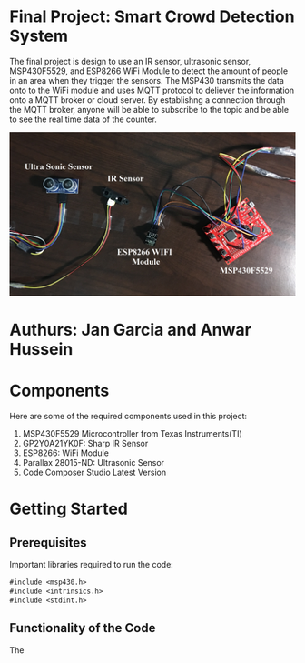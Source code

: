 # Final Project: Smart Crowd Detection System
The final project is design to use an IR sensor, ultrasonic sensor, MSP430F5529, and ESP8266 WiFi Module to 
detect the amount of people in an area when they trigger the sensors. The MSP430 transmits the data onto to the WiFi module 
and uses MQTT protocol to deliever the information onto a MQTT broker or cloud server. By establishng a connection through the 
MQTT broker, anyone will be able to subscribe to the topic and be able to see the real time data of the counter.     

![alt text](https://github.com/RU09342-F18/intro-to-embedded-final-project-convertoboxers_final/blob/master/ImageOfSystem.JPG)

# Authurs: Jan Garcia and Anwar Hussein 

# Components
Here are some of the required components used in this project:

1. MSP430F5529 Microcontroller from Texas Instruments(TI)
2. GP2Y0A21YK0F: Sharp IR Sensor
3. ESP8266: WiFi Module
4. Parallax 28015-ND: Ultrasonic Sensor
5. Code Composer Studio Latest Version

# Getting Started
## Prerequisites
Important libraries required to run the code:
```
#include <msp430.h>
#include <intrinsics.h>
#include <stdint.h>
```

## Functionality of the Code
The 
